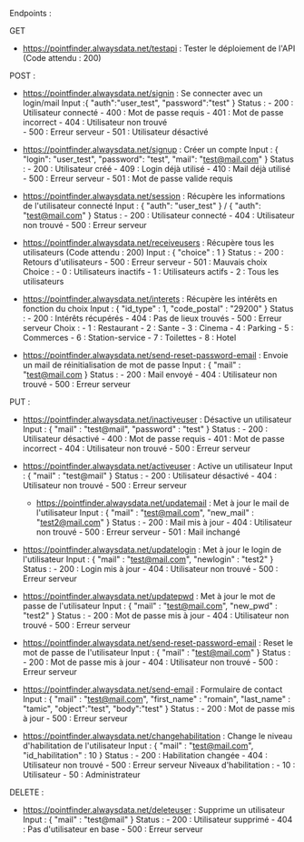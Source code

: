 Endpoints :

GET
- https://pointfinder.alwaysdata.net/testapi : Tester le déploiement de l'API (Code attendu : 200)

POST :
- https://pointfinder.alwaysdata.net/signin : Se connecter avec un login/mail
    Input :{ "auth":"user_test", "password":"test" }
    Status :
        - 200 : Utilisateur connecté
        - 400 : Mot de passe requis 
        - 401 : Mot de passe incorrect
        - 404 : Utilisateur non trouvé  
        - 500 : Erreur serveur 
        - 501 : Utilisateur désactivé

- https://pointfinder.alwaysdata.net/signup : Créer un compte
    Input :
    { "login": "user_test", "password": "test", "mail": "test@mail.com" }
    Status : 
        - 200 : Utilisateur créé
        - 409 : Login déjà utilisé
        - 410 : Mail déjà utilisé
        - 500 : Erreur serveur
        - 501 : Mot de passe valide requis

- https://pointfinder.alwaysdata.net/session : Récupère les informations de l'utilisateur connecté
    Input : { "auth": "user_test" } / { "auth": "test@mail.com" }
    Status :
        - 200 : Utilisateur connecté
        - 404 : Utilisateur non trouvé
        - 500 : Erreur serveur

- https://pointfinder.alwaysdata.net/receiveusers : Récupère tous les utilisateurs (Code attendu : 200)
    Input : { "choice" : 1 }
    Status : 
        - 200 : Retours d'utilisateurs
        - 500 : Erreur serveur
        - 501 : Mauvais choix 
    Choice :
        - 0 : Utilisateurs inactifs
        - 1 : Utilisateurs actifs
        - 2 : Tous les utilisateurs

- https://pointfinder.alwaysdata.net/interets : Récupère les intérêts en fonction du choix
    Input : { "id_type" : 1, "code_postal" : "29200" }
    Status :
        - 200 : Intérêts récupérés
        - 404 : Pas de lieux trouvés
        - 500 : Erreur serveur
    Choix : 
          - 1 : Restaurant 
          - 2 : Sante
          - 3 : Cinema
          - 4 : Parking
          - 5 : Commerces
          - 6 : Station-service
          - 7 : Toilettes
          - 8 : Hotel 

- https://pointfinder.alwaysdata.net/send-reset-password-email : Envoie un mail de réinitialisation de mot de passe
    Input : { "mail" : "test@mail.com }
    Status :
        - 200 : Mail envoyé
        - 404 : Utilisateur non trouvé
        - 500 : Erreur serveur

PUT : 

- https://pointfinder.alwaysdata.net/inactiveuser : Désactive un utilisateur
    Input : { "mail" : "test@mail", "password" : "test" }
    Status :
        - 200 : Utilisateur désactivé
        - 400 : Mot de passe requis
        - 401 : Mot de passe incorrect
        - 404 : Utilisateur non trouvé 
        - 500 : Erreur serveur

- https://pointfinder.alwaysdata.net/activeuser : Active un utilisateur
      Input : { "mail" : "test@mail" }
      Status :
          - 200 : Utilisateur désactivé
          - 404 : Utilisateur non trouvé
          - 500 : Erreur serveur

  - https://pointfinder.alwaysdata.net/updatemail : Met à jour le mail de l'utilisateur
        Input : { "mail" : "test@mail.com", "new_mail" : "test2@mail.com" }
        Status :
            - 200 : Mail mis à jour
            - 404 : Utilisateur non trouvé
            - 500 : Erreur serveur
            - 501 : Mail inchangé          

- https://pointfinder.alwaysdata.net/updatelogin : Met à jour le login de l'utilisateur
      Input : { "mail" : "test@mail.com", "newlogin" : "test2" }
      Status :
          - 200 : Login mis à jour
          - 404 : Utilisateur non trouvé
          - 500 : Erreur serveur

- https://pointfinder.alwaysdata.net/updatepwd : Met à jour le mot de passe de l'utilisateur
      Input : { "mail" : "test@mail.com", "new_pwd" : "test2" }
      Status :
          - 200 : Mot de passe mis à jour
          - 404 : Utilisateur non trouvé
          - 500 : Erreur serveur

- https://pointfinder.alwaysdata.net/send-reset-password-email : Reset le mot de passe de l'utilisateur
      Input : { "mail" : "test@mail.com" }
      Status :
          - 200 : Mot de passe mis à jour
          - 404 : Utilisateur non trouvé
          - 500 : Erreur serveur

- https://pointfinder.alwaysdata.net/send-email : Formulaire de contact
      Input : { "mail" : "test@mail.com", "first_name" : "romain", "last_name" : "tamic", "object":"test", "body":"test" }
      Status :
          - 200 : Mot de passe mis à jour
          - 500 : Erreur serveur

- https://pointfinder.alwaysdata.net/changehabilitation : Change le niveau d'habilitation de l'utilisateur
      Input : { "mail" : "test@mail.com", "id_habilitation" : 10 }
      Status :
          - 200 : Habilitation changée
          - 404 : Utilisateur non trouvé
          - 500 : Erreur serveur
      Niveaux d'habilitation : 
          - 10 : Utilisateur
          - 50 : Administrateur

DELETE : 

- https://pointfinder.alwaysdata.net/deleteuser : Supprime un utilisateur
        Input : { "mail" : "test@mail" }
        Status :
            - 200 : Utilisateur supprimé
            - 404 : Pas d'utilisateur en base
            - 500 : Erreur serveur
